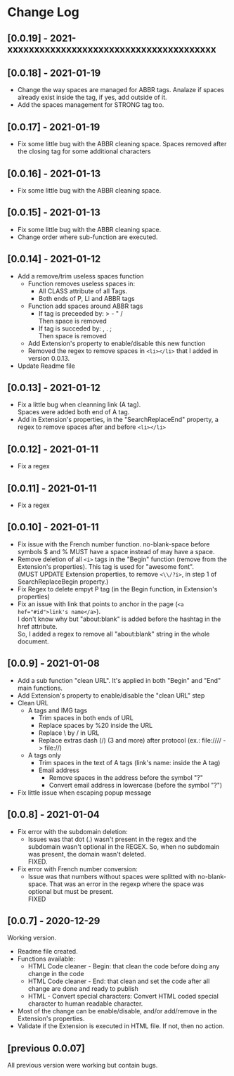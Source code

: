 # Change Log

## [0.0.19] - 2021-xxxxxxxxxxxxxxxxxxxxxxxxxxxxxxxxxxxxxxx

## [0.0.18] - 2021-01-19
+ Change the way spaces are managed for ABBR tags. Analaze if spaces already exist inside the tag, if yes, add outside of it.
+ Add the spaces management for STRONG tag too.

## [0.0.17] - 2021-01-19
+ Fix some little bug with the ABBR cleaning space. Spaces removed after the closing tag for some additional characters

## [0.0.16] - 2021-01-13
+ Fix some little bug with the ABBR cleaning space.

## [0.0.15] - 2021-01-13
+ Fix some little bug with the ABBR cleaning space.
+ Change order where sub-function are executed.

## [0.0.14] - 2021-01-12
+ Add a remove/trim useless spaces function
  + Function removes useless spaces in:
    + All CLASS attribute of all Tags. 
    + Both ends of P, LI and ABBR tags
  + Function add spaces around ABBR tags
    + If tag is preceeded by: > - " /<br>
      Then space is removed
    + If tag is succeded by: , . ;<br>
      Then space is removed
  + Add Extension's property to enable/disable this new function<br>
  + Removed the regex to remove spaces in ```<li></li>``` that I added in version 0.0.13.
+ Update Readme file

## [0.0.13] - 2021-01-12
+ Fix a little bug when cleanning link (A tag).<br>
  Spaces were added both end of A tag.
+ Add in Extension's properties, in the "SearchReplaceEnd" property, a regex to remove spaces after and before ```<li></li>```

## [0.0.12] - 2021-01-11
+ Fix a regex

## [0.0.11] - 2021-01-11
+ Fix a regex

## [0.0.10] - 2021-01-11
+ Fix issue with the French number function. no-blank-space before symbols $ and % MUST have a space instead of may have a space.
+ Remove deletion of all ```<i>``` tags in the "Begin" function (remove from the Extension's properties). This tag is used for "awesome font".<br>
(MUST UPDATE Extension properties, to remove ```<\\/?i>```, in step 1 of SearchReplaceBegin property.)
+ Fix Regex to delete empyt P tag (in the Begin function, in Extension's properties)
+ Fix an issue with link that points to anchor in the page (```<a hef="#id">link's name</a>```). <br>
  I don't know why but "about:blank" is added before the hashtag in the href attribute.<br>
  So, I added a regex to remove all "about:blank" string in the whole document.


## [0.0.9] - 2021-01-08
+ Add a sub function "clean URL". It's applied in both "Begin" and "End" main functions.
+ Add Extension's property to enable/disable the "clean URL" step
+ Clean URL
  + A tags and IMG tags
    + Trim spaces in both ends of URL
    + Replace spaces by %20 inside the URL
    + Replace \ by / in URL
    + Replace extras dash (/) (3 and more) after protocol (ex.: file://// -> file://)
  + A tags only
    + Trim spaces in the text of A tags (link's name: inside the A tag)
    + Email address
      + Remove spaces in the address before the symbol "?"
      + Convert email address in lowercase (before the symbol "?")
+ Fix little issue when escaping popup message
      

## [0.0.8] - 2021-01-04
+ Fix error with the subdomain deletion:
  + Issues was that dot (.) wasn't present in the regex and the subdomain wasn't optional in the REGEX. So, when no subdomain was present, the domain wasn't deleted. <br />FIXED.
+ Fix error with French number conversion:
  + Issue was that numbers without spaces were splitted with no-blank-space. That was an error in the regexp where the space was optional but must be present. <br />FIXED


## [0.0.7] - 2020-12-29
Working version.
+ Readme file created.
+ Functions available:
  + HTML Code cleaner - Begin: that clean the code before doing any change in the code
  + HTML Code cleaner - End: that clean and set the code after all change are done and ready to publish
  + HTML - Convert special characters: Convert HTML coded special character to human readable character.
+ Most of the change can be enable/disable, and/or add/remove in the Extension's properties.
+ Validate if the Extension is executed in HTML file. If not, then no action.


## [previous 0.0.07]
All previous version were working but contain bugs.